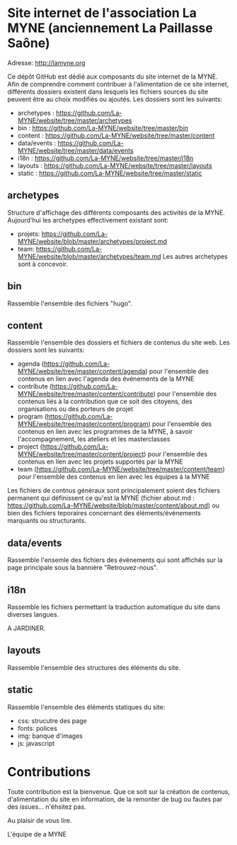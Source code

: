 # Site internet de l'association La MYNE (anciennement La Paillasse Saône)

Adresse: http://lamyne.org

Ce dépôt GitHub est dédié aux composants du site internet de la MYNE.
Afin de comprendre comment contribuer à l'alimentation de ce site internet, différents dossiers existent dans lesquels les fichiers sources du site peuvent être au choix modifiés ou ajoutés.
Les dossiers sont les suivants:
* archetypes : https://github.com/La-MYNE/website/tree/master/archetypes
* bin : https://github.com/La-MYNE/website/tree/master/bin
* content : https://github.com/La-MYNE/website/tree/master/content
* data/events : https://github.com/La-MYNE/website/tree/master/data/events
* i18n : https://github.com/La-MYNE/website/tree/master/i18n
* layouts : https://github.com/La-MYNE/website/tree/master/layouts
* static : https://github.com/La-MYNE/website/tree/master/static

## archetypes 
Structure d'affichage des différents composants des activités de la MYNE. Aujourd'hui les archetypes effectivement existant sont:
* projets: https://github.com/La-MYNE/website/blob/master/archetypes/project.md
* team: https://github.com/La-MYNE/website/blob/master/archetypes/team.md
Les autres archetypes sont à concevoir.

## bin
Rassemble l'ensemble des fichiers "hugo".

## content
Rassemble l'ensemble des dossiers et fichiers de contenus du site web. Les dossiers sont les suivants:
* agenda (https://github.com/La-MYNE/website/tree/master/content/agenda) pour l'ensemble des contenus en lien avec l'agenda des événements de la MYNE
* contribute (https://github.com/La-MYNE/website/tree/master/content/contribute) pour l'ensemble des contenus liés à la contribution que ce soit des citoyens, des organisations ou des porteurs de projet
* program (https://github.com/La-MYNE/website/tree/master/content/program) pour l'ensemble des contenus en lien avec les programmes de la MYNE, à savoir l'accompagnement, les ateliers et les masterclasses
* project (https://github.com/La-MYNE/website/tree/master/content/project) pour l'ensemble des contenus en lien avec les projets supportés par la MYNE
* team (https://github.com/La-MYNE/website/tree/master/content/team) pour l'ensemble des contenus en lien avec les équipes à la MYNE

Les fichiers de contnus généraux sont principalement soient des fichiers permanent qui définissent ce qu'est la MYNE (fichier about.md : https://github.com/La-MYNE/website/blob/master/content/about.md) ou bien des fichiers teporaires concernant des éléments/événements marquants ou structurants.

## data/events
Rassemble l'ensemle des fichiers des événements qui sont affichés sur la page principale sous la bannière "Retrouvez-nous".

## i18n
Rassemble les fichiers permettant la traduction automatique du site dans diverses langues.

A JARDINER.

## layouts
Rassemble l'ensemble des structures des éléments du site. 

## static
Rassemble l'ensemble des éléments statiques du site:
* css: strucutre des page
* fonts: polices
* img: banque d'images
* js: javascript

# Contributions
Toute contribution est la bienvenue. Que ce soit sur la création de contenus, d'alimentation du site en information, de la remonter de bug ou fautes par des issues... n'éhsitez pas.


Au plaisir de vous lire. 


L'équipe de a MYNE
